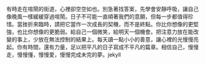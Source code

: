 有時走在喧鬧的街道，心裡卻空空如也。別急著找答案，先學會安靜呼吸，讓自己像晚風一樣緩緩穿過喧鬧。日子不可能一直順著我們的意願，但每一步都值得珍惜。當挫折來臨時，請把它當作一次成長的契機，而不是終點。你比你想像的更堅強，也比你想像的更脆弱。給自己一個微笑，給明天一個機會。把注意力放在能改變的事上，少放在無法控制的結果上。每天讀一點小小的善意，讓心裡的光慢慢亮起。你有時間，還有力量，足以把平凡的日子寫成不平凡的篇章。相信自己，慢慢走，慢慢懂，慢慢愛，慢慢完成未完的夢。jekyll